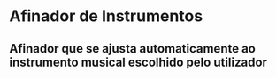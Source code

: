 # Afinador de Instrumentos
## Afinador que se ajusta automaticamente ao instrumento musical escolhido pelo utilizador
